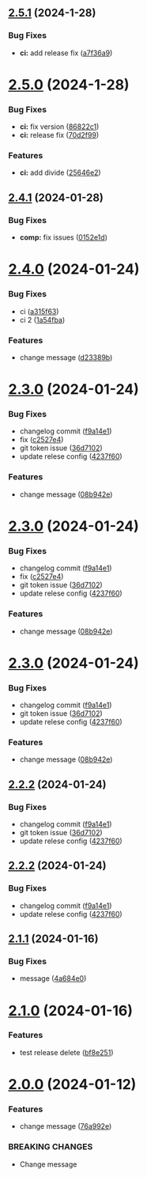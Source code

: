 ## [2.5.1](https://github.com/nala5539/npm-test/compare/v2.5.0...v2.5.1) (2024-1-28)


### Bug Fixes

* **ci:** add release fix ([a7f36a9](https://github.com/nala5539/npm-test/commit/a7f36a9fbd038e799165c4bb200d22cf22f27b9b))

# [2.5.0](https://github.com/nala5539/npm-test/compare/v2.4.1...v2.5.0) (2024-1-28)


### Bug Fixes

* **ci:** fix version ([86822c1](https://github.com/nala5539/npm-test/commit/86822c19edcdfda27094abfbd35c9f4ddfb1846b))
* **ci:** release fix ([70d2f99](https://github.com/nala5539/npm-test/commit/70d2f992c93c3c0016fa2c543c5f577d23a4104e))


### Features

* **ci:** add divide ([25646e2](https://github.com/nala5539/npm-test/commit/25646e223f1ef3c420027d604a7672d1a65b374b))

## [2.4.1](https://github.com/nala5539/npm-test/compare/v2.4.0...v2.4.1) (2024-01-28)


### Bug Fixes

* **comp:** fix issues ([0152e1d](https://github.com/nala5539/npm-test/commit/0152e1d33fd79bf27e2672bd164e10fb44d37b4a))

# [2.4.0](https://github.com/nala5539/npm-test/compare/v2.3.0...v2.4.0) (2024-01-24)


### Bug Fixes

* ci ([a315f63](https://github.com/nala5539/npm-test/commit/a315f635a920ab2a2d00adf09dfa8587216a857d))
* ci 2 ([1a54fba](https://github.com/nala5539/npm-test/commit/1a54fba27d079dbab06fe385339b6942106ce2a9))


### Features

* change message ([d23389b](https://github.com/nala5539/npm-test/commit/d23389b9a14ae91f0c5cb7df684821ff93f47577))

# [2.3.0](https://github.com/nala5539/npm-test/compare/v2.2.1...v2.3.0) (2024-01-24)


### Bug Fixes

* changelog commit ([f9a14e1](https://github.com/nala5539/npm-test/commit/f9a14e1d956176317821612c290452abc25c7210))
* fix ([c2527e4](https://github.com/nala5539/npm-test/commit/c2527e4692589526f9c4a4d2d70f3c33ca9609e6))
* git token issue ([36d7102](https://github.com/nala5539/npm-test/commit/36d71027c08ff3950087e960e1bf8dc2012aa61d))
* update relese config ([4237f60](https://github.com/nala5539/npm-test/commit/4237f609272252fe21c4de41420e1dc350f362a1))


### Features

* change message ([08b942e](https://github.com/nala5539/npm-test/commit/08b942e4e2c6a31cce5067dad6a2b15ba98659f3))

# [2.3.0](https://github.com/nala5539/npm-test/compare/v2.2.1...v2.3.0) (2024-01-24)


### Bug Fixes

* changelog commit ([f9a14e1](https://github.com/nala5539/npm-test/commit/f9a14e1d956176317821612c290452abc25c7210))
* fix ([c2527e4](https://github.com/nala5539/npm-test/commit/c2527e4692589526f9c4a4d2d70f3c33ca9609e6))
* git token issue ([36d7102](https://github.com/nala5539/npm-test/commit/36d71027c08ff3950087e960e1bf8dc2012aa61d))
* update relese config ([4237f60](https://github.com/nala5539/npm-test/commit/4237f609272252fe21c4de41420e1dc350f362a1))


### Features

* change message ([08b942e](https://github.com/nala5539/npm-test/commit/08b942e4e2c6a31cce5067dad6a2b15ba98659f3))

# [2.3.0](https://github.com/nala5539/npm-test/compare/v2.2.1...v2.3.0) (2024-01-24)


### Bug Fixes

* changelog commit ([f9a14e1](https://github.com/nala5539/npm-test/commit/f9a14e1d956176317821612c290452abc25c7210))
* git token issue ([36d7102](https://github.com/nala5539/npm-test/commit/36d71027c08ff3950087e960e1bf8dc2012aa61d))
* update relese config ([4237f60](https://github.com/nala5539/npm-test/commit/4237f609272252fe21c4de41420e1dc350f362a1))


### Features

* change message ([08b942e](https://github.com/nala5539/npm-test/commit/08b942e4e2c6a31cce5067dad6a2b15ba98659f3))

## [2.2.2](https://github.com/nala5539/npm-test/compare/v2.2.1...v2.2.2) (2024-01-24)


### Bug Fixes

* changelog commit ([f9a14e1](https://github.com/nala5539/npm-test/commit/f9a14e1d956176317821612c290452abc25c7210))
* git token issue ([36d7102](https://github.com/nala5539/npm-test/commit/36d71027c08ff3950087e960e1bf8dc2012aa61d))
* update relese config ([4237f60](https://github.com/nala5539/npm-test/commit/4237f609272252fe21c4de41420e1dc350f362a1))

## [2.2.2](https://github.com/nala5539/npm-test/compare/v2.2.1...v2.2.2) (2024-01-24)


### Bug Fixes

* changelog commit ([f9a14e1](https://github.com/nala5539/npm-test/commit/f9a14e1d956176317821612c290452abc25c7210))
* update relese config ([4237f60](https://github.com/nala5539/npm-test/commit/4237f609272252fe21c4de41420e1dc350f362a1))

## [2.1.1](https://github.com/nala5539/npm-test/compare/v2.1.0...v2.1.1) (2024-01-16)


### Bug Fixes

* message ([4a684e0](https://github.com/nala5539/npm-test/commit/4a684e0d49812205b938bfbdb05c2f0bf5629f64))

# [2.1.0](https://github.com/nala5539/npm-test/compare/v2.0.0...v2.1.0) (2024-01-16)


### Features

* test release delete ([bf8e251](https://github.com/nala5539/npm-test/commit/bf8e251f7bd6ed3edd1c047842cd8cbb0130ef93))

# [2.0.0](https://github.com/nala5539/npm-test/compare/v1.1.1...v2.0.0) (2024-01-12)


### Features

* change message ([76a992e](https://github.com/nala5539/npm-test/commit/76a992ebf66e1dac1d2ff34975e41a9eb2c63d4c))


### BREAKING CHANGES

* Change message
